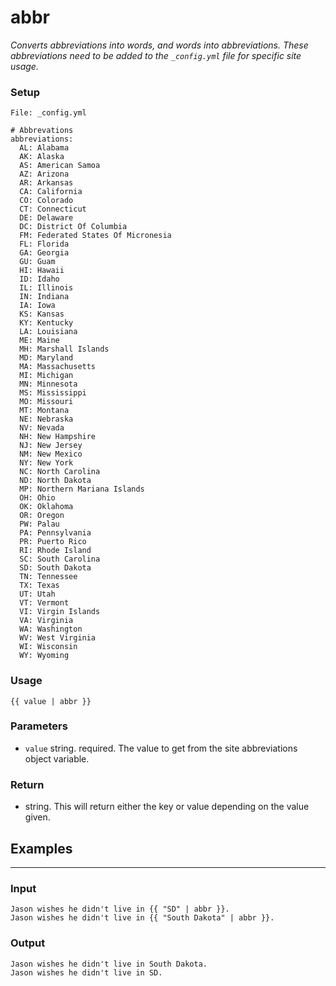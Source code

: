 # abbr

*Converts abbreviations into words, and words into abbreviations. These abbreviations need to be added to the `_config.yml` file for specific site usage.*

### **Setup**

    File: _config.yml
    
    # Abbrevations
    abbreviations:
      AL: Alabama
      AK: Alaska
      AS: American Samoa
      AZ: Arizona
      AR: Arkansas
      CA: California
      CO: Colorado
      CT: Connecticut
      DE: Delaware
      DC: District Of Columbia
      FM: Federated States Of Micronesia
      FL: Florida
      GA: Georgia
      GU: Guam
      HI: Hawaii
      ID: Idaho
      IL: Illinois
      IN: Indiana
      IA: Iowa
      KS: Kansas
      KY: Kentucky
      LA: Louisiana
      ME: Maine
      MH: Marshall Islands
      MD: Maryland
      MA: Massachusetts
      MI: Michigan
      MN: Minnesota
      MS: Mississippi
      MO: Missouri
      MT: Montana
      NE: Nebraska
      NV: Nevada
      NH: New Hampshire
      NJ: New Jersey
      NM: New Mexico
      NY: New York
      NC: North Carolina
      ND: North Dakota
      MP: Northern Mariana Islands
      OH: Ohio
      OK: Oklahoma
      OR: Oregon
      PW: Palau
      PA: Pennsylvania
      PR: Puerto Rico
      RI: Rhode Island
      SC: South Carolina
      SD: South Dakota
      TN: Tennessee
      TX: Texas
      UT: Utah
      VT: Vermont
      VI: Virgin Islands
      VA: Virginia
      WA: Washington
      WV: West Virginia
      WI: Wisconsin
      WY: Wyoming

### Usage

    {{ value | abbr }}

### **Parameters**

- `value` string. required. The value to get from the site abbreviations object variable.

### Return

- string. This will return either the key or value depending on the value given.

## **Examples**

---

### Input

    Jason wishes he didn't live in {{ "SD" | abbr }}.
    Jason wishes he didn't live in {{ "South Dakota" | abbr }}.

### **Output**

    Jason wishes he didn't live in South Dakota.
    Jason wishes he didn't live in SD.
